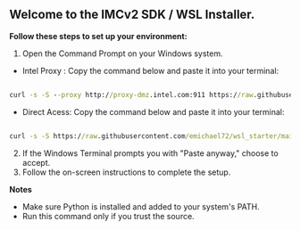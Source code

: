 ## Welcome to the IMCv2 SDK / WSL Installer. 
**Follow these steps to set up your environment:**

1. Open the Command Prompt on your Windows system.

  * Intel Proxy : Copy the command below and paste it into your terminal:

```cmd

curl -s -S --proxy http://proxy-dmz.intel.com:911 https://raw.githubusercontent.com/emichael72/wsl_starter/main/imcv2_wsl_runner.py | python - -n IMCv2

```

  * Direct Acess: Copy the command below and paste it into your terminal:

 ```cmd

curl -s -S https://raw.githubusercontent.com/emichael72/wsl_starter/main/imcv2_wsl_runner.py | python - -n IMCv2

```

2. If the Windows Terminal prompts you with "Paste anyway," choose to accept.
3. Follow the on-screen instructions to complete the setup.

**Notes**
* Make sure Python is installed and added to your system's PATH.
* Run this command only if you trust the source.

